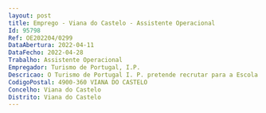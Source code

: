 ```yaml
--- 
layout: post
title: Emprego - Viana do Castelo - Assistente Operacional
Id: 95798
Ref: OE202204/0299
DataAbertura: 2022-04-11
DataFecho: 2022-04-28
Trabalho: Assistente Operacional
Empregador: Turismo de Portugal, I.P.
Descricao: O Turismo de Portugal I. P. pretende recrutar para a Escola de Hotelaria e Turismo de Viana do Castelo, em regime de mobilidade interna, um assistente operacional para desempenhar a seguintes funções   Receção e controlo dos bens e seu acondicionamento  Atendimento às secções internas para distribuição de matérias primas e outros bens  Colaboração nas atividades de manutenção geral da escola, designadamente o Identificar avarias e reparar ou substituir automatismoso Aplicar reparações de mecânica geralo Aplicar ações de pequena reparação em eletricidade, sistemas e motores elétricoso Aplicar ações de pequenas reparações na estrutura edificada, canalizações de água, esgoto, ar condicionado e equipamentos associados.o Identificar os materiais e as ferramentas a utilizar em função do tipo de intervenção.o Identificar as caraterísticas e os princípios de funcionamento de dispositivos auxiliares.o Utilizar as técnicas de instalação e regulação de equipamentos mecânicos, pneumáticos e hidráulicos.o Utilizar as técnicas de instalação e regulação de dispositivos auxiliares.o Utilizar as técnicas de organização e planeamento da manutenção.o Utilizar as técnicas de manutenção preventiva de equipamentos mecânicos, pneumáticos e hidráulicos.o Utilizar as técnicas de reparação de equipamentos mecânicos, pneumáticos e hidráulicos.o Utilizar a documentação técnica respeitante ao registo da atividade desenvolvida.o Aplicar as normas e os procedimentos de segurança, higiene, saúde e de proteção do ambiente respeitantes à atividade profissional.  Apoio na realização de deslocações em serviço.
CodigoPostal: 4900-360 VIANA DO CASTELO
Concelho: Viana do Castelo
Distrito: Viana do Castelo
--- 
```


